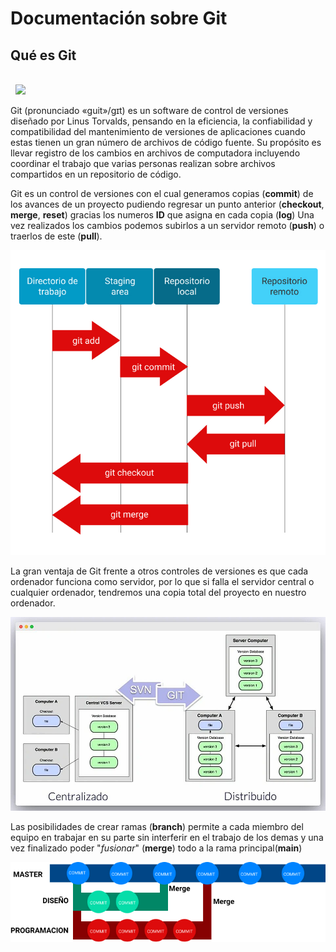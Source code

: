 # Documentación sobre Git

## Qué es Git
<br/>
&nbsp;
<img src="https://upload.wikimedia.org/wikipedia/commons/thumb/e/e0/Git-logo.svg/640px-Git-logo.svg.png">

Git (pronunciado «guit»/gɪt) es un software de control de versiones diseñado por Linus Torvalds, pensando en la eficiencia, la confiabilidad y compatibilidad del mantenimiento de versiones de aplicaciones cuando estas tienen un gran número de archivos de código fuente. Su propósito es llevar registro de los cambios en archivos de computadora incluyendo coordinar el trabajo que varias personas realizan sobre archivos compartidos en un repositorio de código.

Git es un control de versiones con el cual generamos copias (**commit**) de los avances de un proyecto pudiendo regresar un punto anterior (**checkout**, **merge**, **reset**) gracias los numeros **ID** que asigna en cada copia (**log**) Una vez realizados los cambios podemos subirlos a un servidor remoto (**push**) o traerlos de este (**pull**).

<img src="https://raw.githubusercontent.com/eagj/docuGIT/main/src/.vuepress/public/assets/img/esquemaGit.jpeg">


La gran ventaja de Git frente a otros controles de versiones es que cada ordenador funciona como servidor, por lo que si falla el servidor central o cualquier ordenador, tendremos una copia total del proyecto en nuestro ordenador.

<img src="https://github.com/eagj/docuGIT/blob/master/src/.vuepress/public/assets/img/gitvssvn.jpeg?raw=true">


Las posibilidades de crear ramas (**branch**) permite a cada miembro del equipo en trabajar en su parte sin interferir en el trabajo de los demas y una vez finalizado poder "*fusionar*" (**merge**) todo a la rama principal(**main**)

<img src="https://github.com/eagj/docuGIT/blob/master/src/.vuepress/public/assets/img/ramas-ejemplos_merge.jpeg?raw=true">